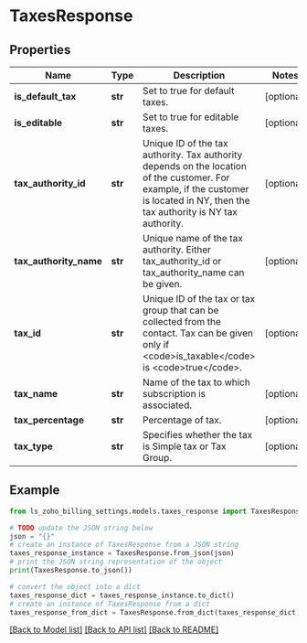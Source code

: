 # TaxesResponse


## Properties

Name | Type | Description | Notes
------------ | ------------- | ------------- | -------------
**is_default_tax** | **str** | Set to true for default taxes. | [optional] 
**is_editable** | **str** | Set to true for editable taxes. | [optional] 
**tax_authority_id** | **str** | Unique ID of the tax authority. Tax authority depends on the location of the customer. For example, if the customer is located in NY, then the tax authority is NY tax authority. | [optional] 
**tax_authority_name** | **str** | Unique name of the tax authority. Either tax_authority_id or tax_authority_name can be given. | [optional] 
**tax_id** | **str** | Unique ID of the tax or tax group that can be collected from the contact. Tax can be given only if &lt;code&gt;is_taxable&lt;/code&gt; is &lt;code&gt;true&lt;/code&gt;. | [optional] 
**tax_name** | **str** | Name of the tax to which subscription is associated. | [optional] 
**tax_percentage** | **str** | Percentage of tax. | [optional] 
**tax_type** | **str** | Specifies whether the tax is Simple tax or Tax Group. | [optional] 

## Example

```python
from ls_zoho_billing_settings.models.taxes_response import TaxesResponse

# TODO update the JSON string below
json = "{}"
# create an instance of TaxesResponse from a JSON string
taxes_response_instance = TaxesResponse.from_json(json)
# print the JSON string representation of the object
print(TaxesResponse.to_json())

# convert the object into a dict
taxes_response_dict = taxes_response_instance.to_dict()
# create an instance of TaxesResponse from a dict
taxes_response_from_dict = TaxesResponse.from_dict(taxes_response_dict)
```
[[Back to Model list]](../README.md#documentation-for-models) [[Back to API list]](../README.md#documentation-for-api-endpoints) [[Back to README]](../README.md)


